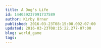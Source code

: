```yaml
---
title: A Dog's Life
id: 144039237091737589
author: Kirby Urner
published: 2016-03-23T08:15:00.002-07:00
updated: 2016-03-23T08:15:22.277-07:00
blog: world_game
tags: 
---
```


